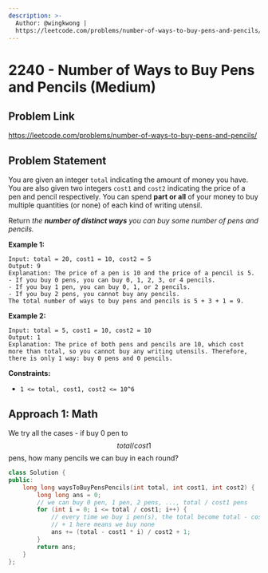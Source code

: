 ```yaml
---
description: >-
  Author: @wingkwong |
  https://leetcode.com/problems/number-of-ways-to-buy-pens-and-pencils/
---
```


# 2240 - Number of Ways to Buy Pens and Pencils (Medium)

## Problem Link

https://leetcode.com/problems/number-of-ways-to-buy-pens-and-pencils/

## Problem Statement

You are given an integer `total` indicating the amount of money you have. You are also given two integers `cost1` and `cost2` indicating the price of a pen and pencil respectively. You can spend **part or all** of your money to buy multiple quantities (or none) of each kind of writing utensil.

Return _the **number of distinct ways** you can buy some number of pens and pencils._

**Example 1:**

```
Input: total = 20, cost1 = 10, cost2 = 5
Output: 9
Explanation: The price of a pen is 10 and the price of a pencil is 5.
- If you buy 0 pens, you can buy 0, 1, 2, 3, or 4 pencils.
- If you buy 1 pen, you can buy 0, 1, or 2 pencils.
- If you buy 2 pens, you cannot buy any pencils.
The total number of ways to buy pens and pencils is 5 + 3 + 1 = 9.
```

**Example 2:**

```
Input: total = 5, cost1 = 10, cost2 = 10
Output: 1
Explanation: The price of both pens and pencils are 10, which cost more than total, so you cannot buy any writing utensils. Therefore, there is only 1 way: buy 0 pens and 0 pencils.
```

**Constraints:**

* `1 <= total, cost1, cost2 <= 10^6`

## Approach 1: Math

We try all the cases - if buy 0 pen to $$total / cost1$$ pens, how many pencils we can buy in each round?

<SolutionAuthor name="@wingkwong"/>

<SolutionAuthor name="@wingkwong"/>

```cpp
class Solution {
public:
    long long waysToBuyPensPencils(int total, int cost1, int cost2) {
        long long ans = 0;
        // we can buy 0 pen, 1 pen, 2 pens, ..., total / cost1 pens
        for (int i = 0; i <= total / cost1; i++) {
            // every time we buy i pen(s), the total become total - cost1 * i
            // + 1 here means we buy none
            ans += (total - cost1 * i) / cost2 + 1;
        }
        return ans;
    }
};
```
